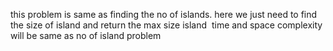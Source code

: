 this problem is same as finding the no of islands.
here we just need to find the size of island and return the max size island
​
time and space complexity will be same as no of island problem